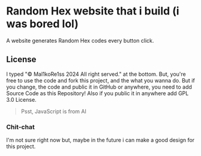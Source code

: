 # Random Hex website that i build (i was bored lol)

A website generates Random Hex codes every button click.

## License

I typed "© Mal1koRe1ss 2024 All right served." at the bottom. But, you're free to use the code and fork this project, and the what you wanna do.
But if you change, the code and public it in GitHub or anywhere, you need to add Source Code as this Repository!
Also if you public it in anywhere add GPL 3.0 License.

> Psst, JavaScript is from AI

### Chit-chat

I'm not sure right now but, maybe in the future i can make a good design for this project.
